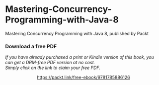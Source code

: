 # Mastering-Concurrency-Programming-with-Java-8
Mastering Concurrency Programming with Java 8, published by Packt
### Download a free PDF

 <i>If you have already purchased a print or Kindle version of this book, you can get a DRM-free PDF version at no cost.<br>Simply click on the link to claim your free PDF.</i>
<p align="center"> <a href="https://packt.link/free-ebook/9781785886126">https://packt.link/free-ebook/9781785886126 </a> </p>